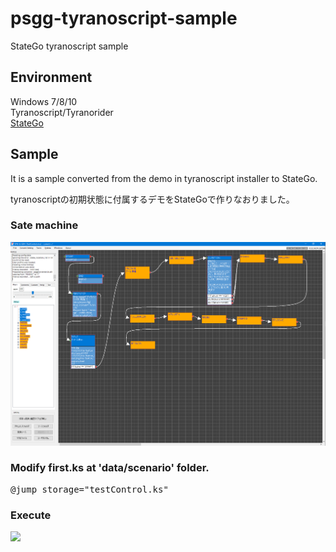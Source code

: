 # psgg-tyranoscript-sample

StateGo tyranoscript sample

## Environment

Windows 7/8/10  
Tyranoscript/Tyranorider  
[StateGo](https://statego.programanic.com/index-e.html)

## Sample

It is a sample converted from the demo in tyranoscript installer to StateGo.

tyranoscriptの初期状態に付属するデモをStateGoで作りなおりました。


### Sate machine

![](https://raw.githubusercontent.com/NNNIC/psgg-tyranoscript-sample/master/wiki/chart.png)

### Modify first.ks at 'data/scenario' folder.

<pre>
@jump storage="testControl.ks" 
</pre>

### Execute

![](https://github.com/NNNIC/psgg-tyranoscript-sample/blob/master/wiki/demo.gif)



